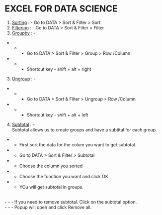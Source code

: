 # EXCEL FOR DATA SCIENCE

1. <a href="/sorting.xlsx">Sorting</a> : - Go to DATA > Sort & Filter > Sort<br>
2. <a href="/filtering.xlsx">Filtering</a> : - Go to DATA > Sort & Filter > Filter<br>
3. <a href="/groupby.xlsx">Groupby</a> : - <br>
- - - Go to DATA > Sort & Filter > Group > Row /Column<br>
- - - Shortcut key - shift + alt + right<br>
3. <a href="/ungroup.xlsx">Ungroup</a> : - <br>
- - - Go to DATA > Sort & Filter > Ungroup > Row /Column<br>
- - - Shortcut key - shift + alt + left<br>
4. <a href="/subtotal.xlsx">Subtotal</a> : -<br>
Subtotal allows us to create groups and have a subtital for each group.
- - First sort the data for the colum you want to get subtotal.
- -  Go to DATA > Sort & Filter > Subtotal<br>
- - Choose the column you sorted<br>
- - Choose the function you want and click OK<br>
- - YOu will get subtotal in groups.<br>
<br>
- - - If you need to remove subtotal. Click on the subtotal option.<br>
- - - Popup will open and click Remove all.<br>

